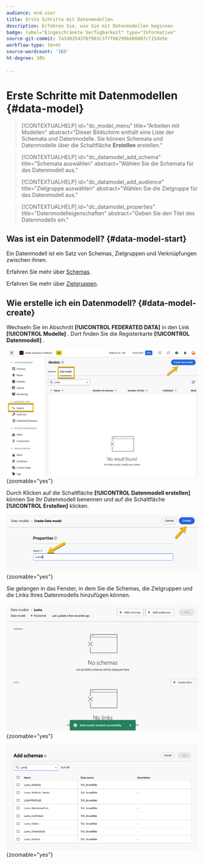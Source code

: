 ```yaml
---
audience: end-user
title: Erste Schritte mit Datenmodellen
description: Erfahren Sie, wie Sie mit Datenmodellen beginnen
badge: label="Eingeschränkte Verfügbarkeit" type="Informative"
source-git-commit: 7a3d03543f6f903c3f7f66299b600807cf15de5e
workflow-type: tm+mt
source-wordcount: '165'
ht-degree: 38%

---
```


# Erste Schritte mit Datenmodellen {#data-model}


>[!CONTEXTUALHELP]
>id="dc_model_menu"
>title="Arbeiten mit Modellen"
>abstract="Dieser Bildschirm enthält eine Liste der Schemata und Datenmodelle. Sie können Schemata und Datenmodelle über die Schaltfläche **Erstellen** erstellen."

>[!CONTEXTUALHELP]
>id="dc_datamodel_add_schema"
>title="Schemata auswählen"
>abstract="Wählen Sie die Schemata für das Datenmodell aus."


>[!CONTEXTUALHELP]
>id="dc_datamodel_add_audience"
>title="Zielgruppe auswählen"
>abstract="Wählen Sie die Zielgruppe für das Datenmodell aus."

>[!CONTEXTUALHELP]
>id="dc_datamodel_properties"
>title="Datenmodelleigenschaften"
>abstract="Geben Sie den Titel des Datenmodells ein."


## Was ist ein Datenmodell? {#data-model-start}

Ein Datenmodell ist ein Satz von Schemas, Zielgruppen und Verknüpfungen zwischen ihnen.

Erfahren Sie mehr über [Schemas](../customer/schemas.md).

Erfahren Sie mehr über [Zielgruppen](../customer/audiences.md).

## Wie erstelle ich ein Datenmodell? {#data-model-create}

Wechseln Sie im Abschnitt **[!UICONTROL FEDERATED DATA]** in den Link **[!UICONTROL Modelle]** . Dort finden Sie die Registerkarte **[!UICONTROL Datenmodell]** .

![](assets/datamodel_create.png){zoomable="yes"}

Durch Klicken auf die Schaltfläche **[!UICONTROL Datenmodell erstellen]** können Sie Ihr Datenmodell benennen und auf die Schaltfläche **[!UICONTROL Erstellen]** klicken.

![](assets/datamodel_name.png){zoomable="yes"}

Sie gelangen in das Fenster, in dem Sie die Schemas, die Zielgruppen und die Links Ihres Datenmodells hinzufügen können.

![](assets/datamodel_created.png){zoomable="yes"}

![](assets/datamodel_schemas.png){zoomable="yes"}

